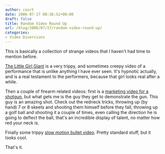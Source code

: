 ```yaml
---
author: court
date: 2006-07-17 08:36:51+00:00
draft: false
title: Random Video Round Up
url: /blog/2006/07/17/random-video-round-up/
categories:
- Video Diversions
---
```


This is basically a collection of strange videos that I haven't had time to mention before.

[The Little Girl Giant](http://www.devilducky.com/media/46655/) is a very trippy, and sometimes creepy video of a performance that is unlike anything I have ever seen.  It's hypnotic actually, and is a real testament to the performers, because that girl looks real after a while.

Then a couple of firearm related videos: first is a [marketing video for a shotgun](http://www.youtube.com/watch?v=B6bKbqSdNEc), but what gets me is the guy they get to demonstrate the gun.  This guy is an amazing shot.  Check out the redneck tricks, throwing up (by hand) 7 or 8 skeets and shooting them himself before they fall, throwing up a golf ball and shooting it a couple of times, even calling the direction he is going to deflect the ball, that's an incredible display of talent, no matter how red your neck is.

Finally some trippy [slow motion bullet video](http://video.google.com/videoplay?docid=7348957552702964257).  Pretty standard stuff, but it looks cool.

That's it.
